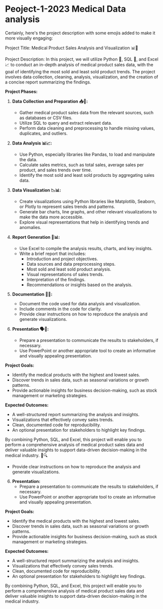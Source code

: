 # Peoject-1-2023 Medical Data analysis

Certainly, here's the project description with some emojis added to make it more visually engaging:

Project Title: Medical Product Sales Analysis and Visualization 📊💉

Project Description:
In this project, we will utilize Python 🐍, SQL 📁, and Excel 📈 to conduct an in-depth analysis of medical product sales data, with the goal of identifying the most sold and least sold product trends. The project involves data collection, cleaning, analysis, visualization, and the creation of a concise report summarizing the findings.

**Project Phases:**

1. **Data Collection and Preparation 📥🧹:**
   - Gather medical product sales data from the relevant sources, such as databases or CSV files.
   - Utilize SQL to query and extract relevant data. 
   - Perform data cleaning and preprocessing to handle missing values, duplicates, and outliers.

2. **Data Analysis 📊📈:**
   - Use Python, especially libraries like Pandas, to load and manipulate the data.
   - Calculate sales metrics, such as total sales, average sales per product, and sales trends over time.
   - Identify the most sold and least sold products by aggregating sales data.

3. **Data Visualization 📉📊:**
   - Create visualizations using Python libraries like Matplotlib, Seaborn, or Plotly to represent sales trends and patterns.
   - Generate bar charts, line graphs, and other relevant visualizations to make the data more accessible.
   - Explore visual representations that help in identifying trends and anomalies.

4. **Report Generation 📝📊:**
   - Use Excel to compile the analysis results, charts, and key insights.
   - Write a brief report that includes:
     - Introduction and project objectives.
     - Data sources and data preprocessing steps.
     - Most sold and least sold product analysis.
     - Visual representations of sales trends.
     - Interpretation of the findings.
     - Recommendations or insights based on the analysis.

5. **Documentation 📄📝:**
   - Document the code used for data analysis and visualization.
   - Include comments in the code for clarity.
   - Provide clear instructions on how to reproduce the analysis and generate visualizations.

6. **Presentation 🗣️🎤:**
   - Prepare a presentation to communicate the results to stakeholders, if necessary.
   - Use PowerPoint or another appropriate tool to create an informative and visually appealing presentation.

**Project Goals:**

- Identify the medical products with the highest and lowest sales.
- Discover trends in sales data, such as seasonal variations or growth patterns.
- Provide actionable insights for business decision-making, such as stock management or marketing strategies.

**Expected Outcomes:**

- A well-structured report summarizing the analysis and insights.
- Visualizations that effectively convey sales trends.
- Clean, documented code for reproducibility.
- An optional presentation for stakeholders to highlight key findings.

By combining Python, SQL, and Excel, this project will enable you to perform a comprehensive analysis of medical product sales data and deliver valuable insights to support data-driven decision-making in the medical industry. 🚀🔍
   - Provide clear instructions on how to reproduce the analysis and generate visualizations.

6. **Presentation:**
   - Prepare a presentation to communicate the results to stakeholders, if necessary.
   - Use PowerPoint or another appropriate tool to create an informative and visually appealing presentation.

**Project Goals:**

- Identify the medical products with the highest and lowest sales.
- Discover trends in sales data, such as seasonal variations or growth patterns.
- Provide actionable insights for business decision-making, such as stock management or marketing strategies.

**Expected Outcomes:**

- A well-structured report summarizing the analysis and insights.
- Visualizations that effectively convey sales trends.
- Clean, documented code for reproducibility.
- An optional presentation for stakeholders to highlight key findings.

By combining Python, SQL, and Excel, this project will enable you to perform a comprehensive analysis of medical product sales data and deliver valuable insights to support data-driven decision-making in the medical industry.
